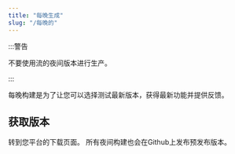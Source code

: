```yaml
---
title: "每晚生成"
slug: "/每晚的"
---
```


:::警告

不要使用流的夜间版本进行生产。

:::

每晚构建是为了让您可以选择测试最新版本，获得最新功能并提供反馈。

## 获取版本

转到您平台的下载页面。 所有夜间构建也会在Github上发布预发布版本。
